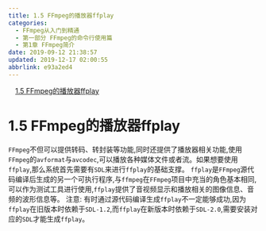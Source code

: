```yaml
---
title: 1.5 FFmpeg的播放器ffplay
categories: 
  - FFmpeg从入门到精通
  - 第一部分 FFmpeg的命令行使用篇
  - 第1章 FFmpeg简介
date: 2019-09-12 21:38:57
updated: 2019-12-17 02:00:55
abbrlink: e93a2ed4
---
```

<div id='my_toc'><a href="/ReadingNotes/e93a2ed4/#1-5-FFmpeg的播放器ffplay" class="header_1">1.5 FFmpeg的播放器ffplay</a>&nbsp;<br></div>
<style>.header_1{margin-left: 1em;}.header_2{margin-left: 2em;}.header_3{margin-left: 3em;}.header_4{margin-left: 4em;}.header_5{margin-left: 5em;}.header_6{margin-left: 6em;}</style>
<!--more-->
<script>if (navigator.platform.search('arm')==-1){document.getElementById('my_toc').style.display = 'none';}var e,p = document.getElementsByTagName('p');while (p.length>0) {e = p[0];e.parentElement.removeChild(e);}</script>

<!--end-->
# 1.5 FFmpeg的播放器ffplay #
`FFmpeg`不但可以提供转码、转封装等功能,同时还提供了播放器相关功能,使用`FFmpeg`的`avformat`与`avcodec`,可以播放各种媒体文件或者流。如果想要使用`ffplay`,那么系统首先需要有`SDL`来进行`ffplay`的基础支撑。
`ffplay`是`FFmpeg`源代码编译后生成的另一个可执行程序,与`ffmpeg`在`FFmpeg`项目中充当的角色基本相同,可以作为测试工具进行使用,`ffplay`提供了音视频显示和播放相关的图像信息、音频的波形信息等。
注意:
有时通过源代码编译生成`ffplay`不一定能够成功,因为`ffplay`在旧版本时依赖于`SDL-1.2`,而`ffplay`在新版本时依赖于`SDL-2.0`,需要安装对应的`SDL`才能生成`ffplay`。

